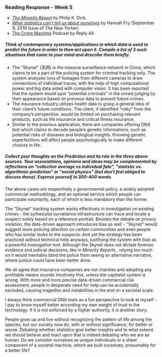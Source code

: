 ### Reading Response - Week 5
- [*The Minority Report*](github.com/leoneckert/critical-data-and-visualization-spring-2020/blob/master/readings/Philip-K-Dick-The-Minority-Report.pdf) by Philip K. Dick.
- [*What statistics can't tell us about ourselves*](https://www.newyorker.com/magazine/2019/09/09/what-statistics-can-and-cant-tell-us-about-ourselves) by Hannah Fry (September 9, 2019 Issue of The New Yorker)
- [The Crime Machine](https://gimletmedia.com/shows/reply-all/o2hx34) Podcast by Reply All.

##### *Think of contemporary systems/applications in which data is used to predict the future in order to then act upon it. Compile a list of 3 such situations that come to your mind and describe them briefly.*
- The “Skynet” (天网) is the massive surveillance network in China, which claims to be a part of the policing system for criminal tracking only. The system analyzes tons of footages from different cameras to draw connections of individual traces, with the help of high computational power and big data aided with computer vision. It has been reported that the system would spot “potential criminals” in the crowd judging by their appearance based on previous data to prevent future crimes.
- The insurance industry utilizes health data to grasp a general idea of their client’s future conditions. The client, if identified “risky” from the company’s perspective, would be limited on purchasing relevant products, such as life insurance and critical illness insurance.
- Similar to the previous application, there are companies offering DNA test which claims to decode people’s genetic informations, such as potential risks of diseases and biological insights. Knowing genetic imperfections will affect people psychologically to make different choices in life. 


##### *Collect your thoughts on the Prediction and its role in the three above sources. Your associations, opinions and ideas may be complemented by reflections on "collective average vs individual fate", "statistic vs. algorithmic prediction" or "social physics" (but don't feel obliged to discuss these). Express yourself in 300-400 words.*
The above cases are respectively a governmental policy, a widely adopted commercial methodology, and an optional service which people can participate voluntarily, each of which is less mandatory than the former.

The "Skynet" tracking system works effectively in investigation on existing crimes - the sythesized surveilance infrastructure can trace and locate a suspect solely based on a reference portrait. Besides the debate on privacy violation, the data-driven approach introduces bias as well - "Skynet" would suggest more policing attention on certain communities and even people who has similar looks to the suspects. And yet the strategy has been practiced without technical help anyways, justifying the system with bias as a powerful invesigation tool. Although the Skynet does not dictate forensic evidence and judicial decisions, like in *Minority Reports* , relying too much on it would inevitably blind the police from seeing an alternative narrative, where justice could have been better done. 

We all agree that insurance companies are not charities and adopting any profitable means sounds intuitively fine, unless the capitalist system is wrong.  WIth more and more precise data-driven commercial risk assessment, people in desperate need for help can be accidentally excluded, causing tragedies and instabilities in the end on a societal scale.

I always think commercial DNA tests as a fun perspective to look at myself - I pay to know myself better according my own weight of trust in the technology. If it is not enforced by a higher authority, it is another story.

People grow up and live without recognizing the pattern of life among the species, but our society now do, with or without significance, for better or worse. Debating whether statistics give better insights and to what extend we should believe and react upon that is indeed debating who we are as human. Do we consider ourselves as unique individuals or a sheer component of a societal machine, which we built ourselves, presumably for a better life? 

 